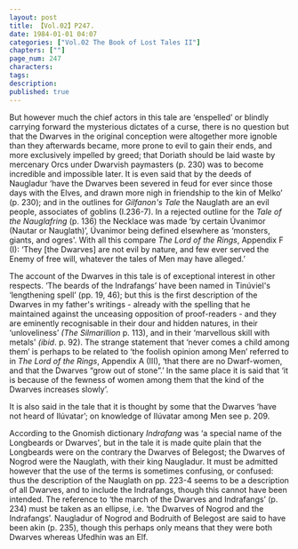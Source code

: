 ```yaml
---
layout: post
title: 【Vol.02】P247.
date: 1984-01-01 04:07
categories: ["Vol.02 The Book of Lost Tales II"]
chapters: [""]
page_num: 247
characters: 
tags: 
description: 
published: true
---
```


<p style="text-indent: 0;">
But however much the chief actors in this tale are ‘enspelled’ or blindly carrying forward the mysterious dictates of a curse, there is no question but that the Dwarves in the original conception were altogether more ignoble than they afterwards became, more prone to evil to gain their ends, and more exclusively impelled by greed; that Doriath should be laid waste by mercenary Orcs under Dwarvish paymasters (p. 230) was to become incredible and impossible later. It is even said that by the deeds of Naugladur ‘have the Dwarves been severed in feud for ever since those days with the Elves, and drawn more nigh in friendship to the kin of Melko’ (p. 230); and in the outlines for <I>Gilfanon's Tale</I> the Nauglath are an evil people, associates of goblins (I.236-7). In a rejected outline for the <I>Tale of the Nauglafring</I> (p. 136) the Necklace was made ‘by certain Úvanimor (Nautar or Nauglath)’, Úvanimor being defined elsewhere as ‘monsters, giants, and ogres'. With all this compare <I>The Lord of the Rings</I>, Appendix F (I): ‘They [the Dwarves] are not evil by nature, and few ever served the Enemy of free will, whatever the tales of Men may have alleged.’
</p>

The account of the Dwarves in this tale is of exceptional interest in other respects. ‘The beards of the Indrafangs’ have been named in Tinúviel's ‘lengthening spell’ (pp. 19, 46); but this is the first description of the Dwarves in my father's writings - already with the spelling that he maintained against the unceasing opposition of proof-readers - and they are eminently recognisable in their dour and hidden natures, in their ‘unloveliness’ <I>(The Silmarillion</I> p. 113), and in their ‘marvellous skill with metals' <I>(ibid</I>. p. 92). The strange statement that ‘never comes a child among them’ is perhaps to be related to ‘the foolish opinion among Men’ referred to in <I>The Lord of the Rings</I>, Appendix A (III), ‘that there are no Dwarf-women, and that the Dwarves “grow out of stone”.’ In the same place it is said that ‘it is because of the fewness of women among them that the kind of the Dwarves increases slowly’.

It is also said in the tale that it is thought by some that the Dwarves ‘have not heard of Ilúvatar’; on knowledge of Ilúvatar among Men see p. 209.

According to the Gnomish dictionary <I>Indrafang</I> was ‘a special name of the Longbeards or Dwarves', but in the tale it is made quite plain that the Longbeards were on the contrary the Dwarves of Belegost; the Dwarves of Nogrod were the Nauglath, with their king Naugladur. It must be admitted however that the use of the terms is sometimes confusing, or confused: thus the description of the Nauglath on pp. 223-4 seems to be a description of all Dwarves, and to include the Indrafangs, though this cannot have been intended. The reference to ‘the march of the Dwarves and Indrafangs’ (p. 234) must be taken as an ellipse, i.e. ‘the Dwarves of Nogrod and the Indrafangs’. Naugladur of Nogrod and Bodruith of Belegost are said to have been akin (p. 235), though this perhaps only means that they were both Dwarves whereas Ufedhin was an Elf.

